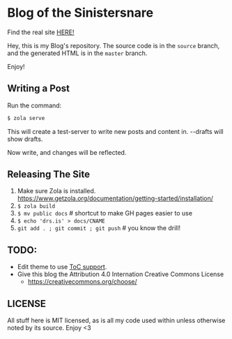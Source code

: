 # Blog of the Sinistersnare #

Find the real site [HERE!](https://drs.is)

Hey, this is my Blog's repository.
The source code is in the `source` branch,
and the generated HTML is in the `master` branch.

Enjoy!

## Writing a Post ##

Run the command:

```bash
$ zola serve
```

This will create a test-server to write new posts and content in. --drafts will show drafts.

Now write, and changes will be reflected.

## Releasing The Site ##

1. Make sure Zola is installed. https://www.getzola.org/documentation/getting-started/installation/
1. `$ zola build`
1. `$ mv public docs` # shortcut to make GH pages easier to use
1. `$ echo 'drs.is' > docs/CNAME`
1. `git add . ; git commit ; git push` # you know the drill!

## TODO: ##

* Edit theme to use [ToC support](https://www.getzola.org/documentation/content/table-of-contents/).
* Give this blog the Attribution 4.0 Internation Creative Commons License
    * https://creativecommons.org/choose/

## LICENSE ##

All stuff here is MIT licensed,
as is all my code used within unless otherwise noted by its source.
Enjoy <3
